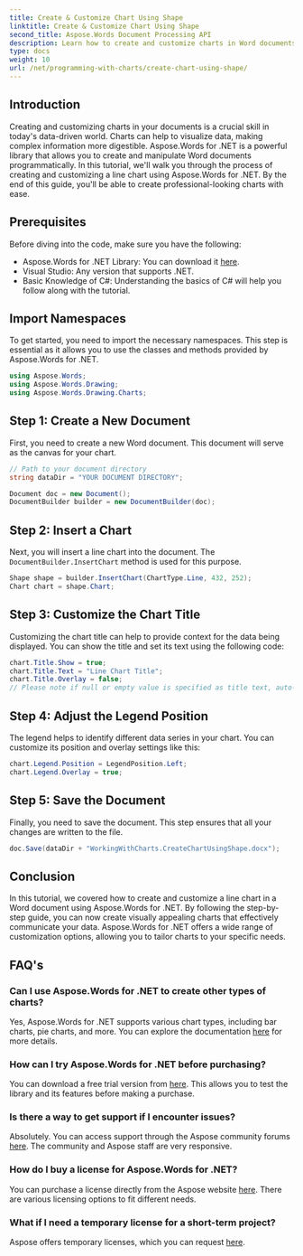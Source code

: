 ```yaml
---
title: Create & Customize Chart Using Shape
linktitle: Create & Customize Chart Using Shape
second_title: Aspose.Words Document Processing API
description: Learn how to create and customize charts in Word documents using Aspose.Words for .NET with this step-by-step guide. Perfect for data visualization.
type: docs
weight: 10
url: /net/programming-with-charts/create-chart-using-shape/
---
```

## Introduction

Creating and customizing charts in your documents is a crucial skill in today's data-driven world. Charts can help to visualize data, making complex information more digestible. Aspose.Words for .NET is a powerful library that allows you to create and manipulate Word documents programmatically. In this tutorial, we'll walk you through the process of creating and customizing a line chart using Aspose.Words for .NET. By the end of this guide, you'll be able to create professional-looking charts with ease.

## Prerequisites

Before diving into the code, make sure you have the following:

- Aspose.Words for .NET Library: You can download it [here](https://releases.aspose.com/words/net/).
- Visual Studio: Any version that supports .NET.
- Basic Knowledge of C#: Understanding the basics of C# will help you follow along with the tutorial.

## Import Namespaces

To get started, you need to import the necessary namespaces. This step is essential as it allows you to use the classes and methods provided by Aspose.Words for .NET.

```csharp
using Aspose.Words;
using Aspose.Words.Drawing;
using Aspose.Words.Drawing.Charts;
```

## Step 1: Create a New Document

First, you need to create a new Word document. This document will serve as the canvas for your chart.

```csharp
// Path to your document directory
string dataDir = "YOUR DOCUMENT DIRECTORY";

Document doc = new Document();
DocumentBuilder builder = new DocumentBuilder(doc);
```

## Step 2: Insert a Chart

Next, you will insert a line chart into the document. The `DocumentBuilder.InsertChart` method is used for this purpose.

```csharp
Shape shape = builder.InsertChart(ChartType.Line, 432, 252);
Chart chart = shape.Chart;
```

## Step 3: Customize the Chart Title

Customizing the chart title can help to provide context for the data being displayed. You can show the title and set its text using the following code:

```csharp
chart.Title.Show = true;
chart.Title.Text = "Line Chart Title";
chart.Title.Overlay = false;
// Please note if null or empty value is specified as title text, auto-generated title will be shown.
```

## Step 4: Adjust the Legend Position

The legend helps to identify different data series in your chart. You can customize its position and overlay settings like this:

```csharp
chart.Legend.Position = LegendPosition.Left;
chart.Legend.Overlay = true;
```

## Step 5: Save the Document

Finally, you need to save the document. This step ensures that all your changes are written to the file.

```csharp
doc.Save(dataDir + "WorkingWithCharts.CreateChartUsingShape.docx");
```

## Conclusion

In this tutorial, we covered how to create and customize a line chart in a Word document using Aspose.Words for .NET. By following the step-by-step guide, you can now create visually appealing charts that effectively communicate your data. Aspose.Words for .NET offers a wide range of customization options, allowing you to tailor charts to your specific needs.

## FAQ's

### Can I use Aspose.Words for .NET to create other types of charts?

Yes, Aspose.Words for .NET supports various chart types, including bar charts, pie charts, and more. You can explore the documentation [here](https://reference.aspose.com/words/net/) for more details.

### How can I try Aspose.Words for .NET before purchasing?

You can download a free trial version from [here](https://releases.aspose.com/). This allows you to test the library and its features before making a purchase.

### Is there a way to get support if I encounter issues?

Absolutely. You can access support through the Aspose community forums [here](https://forum.aspose.com/c/words/8). The community and Aspose staff are very responsive.

### How do I buy a license for Aspose.Words for .NET?

You can purchase a license directly from the Aspose website [here](https://purchase.aspose.com/buy). There are various licensing options to fit different needs.

### What if I need a temporary license for a short-term project?

Aspose offers temporary licenses, which you can request [here](https://purchase.aspose.com/temporary-license/).

